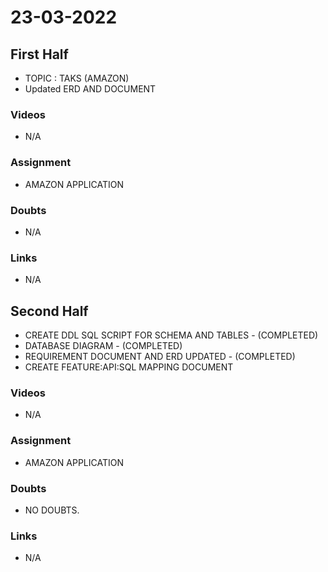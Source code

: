 # 23-03-2022

## First Half

- TOPIC : TAKS (AMAZON)
- Updated ERD AND DOCUMENT

### Videos

- N/A

### Assignment

- AMAZON APPLICATION

### Doubts

- N/A

### Links

- N/A

## Second Half

- CREATE DDL SQL SCRIPT FOR SCHEMA AND TABLES - (COMPLETED)
- DATABASE DIAGRAM - (COMPLETED)
- REQUIREMENT DOCUMENT AND ERD UPDATED - (COMPLETED)
- CREATE FEATURE:API:SQL MAPPING DOCUMENT 

### Videos

- N/A

### Assignment 

- AMAZON APPLICATION

### Doubts

- NO DOUBTS.

### Links

- N/A